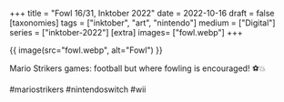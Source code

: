 +++
title = "Fowl 16/31, Inktober 2022"
date = 2022-10-16
draft =  false
[taxonomies]
tags = ["inktober", "art", "nintendo"]
medium = ["Digital"]
series = ["inktober-2022"]
[extra]
images= ["fowl.webp"]
+++

{{ image(src="fowl.webp", alt="Fowl") }}

Mario Strikers games: football but where fowling is encouraged! ⚽💥

\#mariostrikers \#nintendoswitch \#wii
